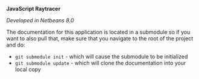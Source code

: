 **JavaScript Raytracer**

*Developed in Netbeans 8.0*

The documentation for this application is located in a submodule so if you want 
to also pull that, make sure that you navigate to the root of the project and do:

* `git submodule init` - which will cause the submodule to be initialized
* `git submodule update` - which will clone the documentation into your local copy
